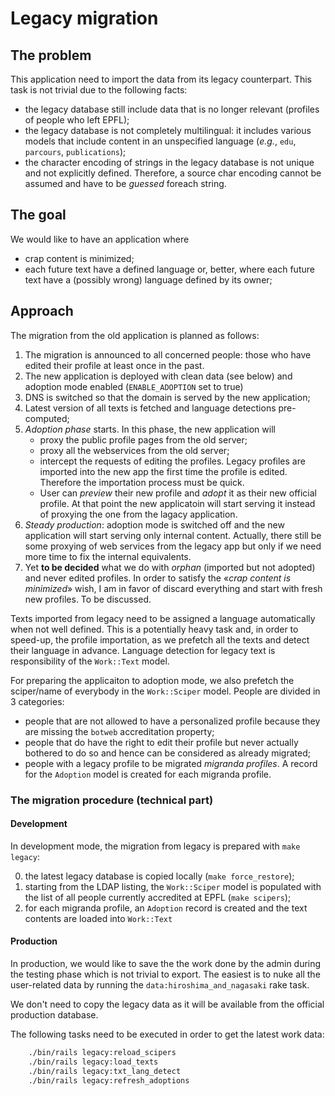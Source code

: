 # Legacy migration

## The problem

This application need to import the data from its legacy counterpart. This task
is not trivial due to the following facts:
 * the legacy database still include data that is no longer relevant (profiles
   of people who left EPFL);
 * the legacy database is not completely multilingual: it includes various
   models that include content in an unspecified language (_e.g._, `edu`,
   `parcours`, `publications`);
 * the character encoding of strings in the legacy database is not unique and
   not explicitly defined. Therefore, a source char encoding cannot be assumed
   and have to be _guessed_ foreach string.

## The goal
We would like to have an application where
 * crap content is minimized;
 * each future text have a defined language or, better, where each future text
   have a (possibly wrong) language defined by its owner;

## Approach
The migration from the old application is planned as follows:
 1. The migration is announced to all concerned people: those who have edited their
   profile at least once in the past.
 2. The new application is deployed with clean data (see below) and adoption
  mode enabled (`ENABLE_ADOPTION` set to true)
 3. DNS is switched so that the domain is served by the new application;
 4. Latest version of all texts is fetched and language detections pre-computed;
 5. _Adoption phase_ starts. In this phase, the new application will
    * proxy the public profile pages from the old server;
    * proxy all the webservices from the old server;
    * intercept the requests of editing the profiles. Legacy profiles are
      imported into the new app the first time the profile is edited. Therefore
      the importation process must be quick.
    * User can _preview_ their new profile and _adopt_ it as their new official
      profile. At that point the new applicatoin will start serving it instead
      of proxying the one from the lagacy application.
 6. _Steady production_: adoption mode is switched off and the new application
   will start serving only internal content. Actually, there still be some
   proxying of web services from the legacy app but only if we need more time
   to fix the internal equivalents.
 7. Yet **to be decided** what we do with _orphan_ (imported but
   not adopted) and never edited profiles. In order to satisfy the «_crap content
   is minimized_» wish, I am in favor of discard everything and start with fresh
   new profiles. To be discussed.

Texts imported from legacy need to be assigned a language automatically when
not well defined. This is a potentially heavy task and, in order to speed-up,
the profile importation, as we prefetch all the texts and detect their language
in advance. Language detection for legacy text is responsibility of
the `Work::Text` model.

For preparing the applicaiton to adoption mode, we also prefetch the sciper/name
of everybody in the `Work::Sciper` model. People are divided in 3 categories:
 * people that are not allowed to have a personalized profile because they
   are missing the `botweb` accreditation property;
 * people that do have the right to edit their profile but never actually
   bothered to do so and hence can be considered as already migrated;
 * people with a legacy profile to be migrated _migranda profiles_.
   A record for the `Adoption` model is created for each migranda profile.

### The migration procedure (technical part)

#### Development

In development mode, the migration from legacy is prepared with `make legacy`:

 0. the latest legacy database is copied locally (`make force_restore`);
 1. starting from the LDAP listing, the `Work::Sciper` model is populated with
    the list of all people currently accredited at EPFL (`make scipers`);
 2. for each migranda profile, an `Adoption` record is created and the text
    contents are loaded into `Work::Text`

#### Production

In production, we would like to save the the work done by the admin during the
testing phase which is not trivial to export. The easiest is to nuke all
the user-related data by running the `data:hiroshima_and_nagasaki` rake task.

We don't need to copy the legacy data as it will be available from the official
production database.

The following tasks need to be executed in order to get the latest work data:

```bash
	./bin/rails legacy:reload_scipers
	./bin/rails legacy:load_texts
	./bin/rails legacy:txt_lang_detect
	./bin/rails legacy:refresh_adoptions
```
